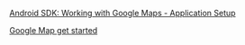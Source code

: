 [Android SDK: Working with Google Maps - Application Setup](http://code.tutsplus.com/tutorials/android-sdk-working-with-google-maps-application-setup--mobile-15771)

[Google Map get started](https://developers.google.com/maps/documentation/android/start)
